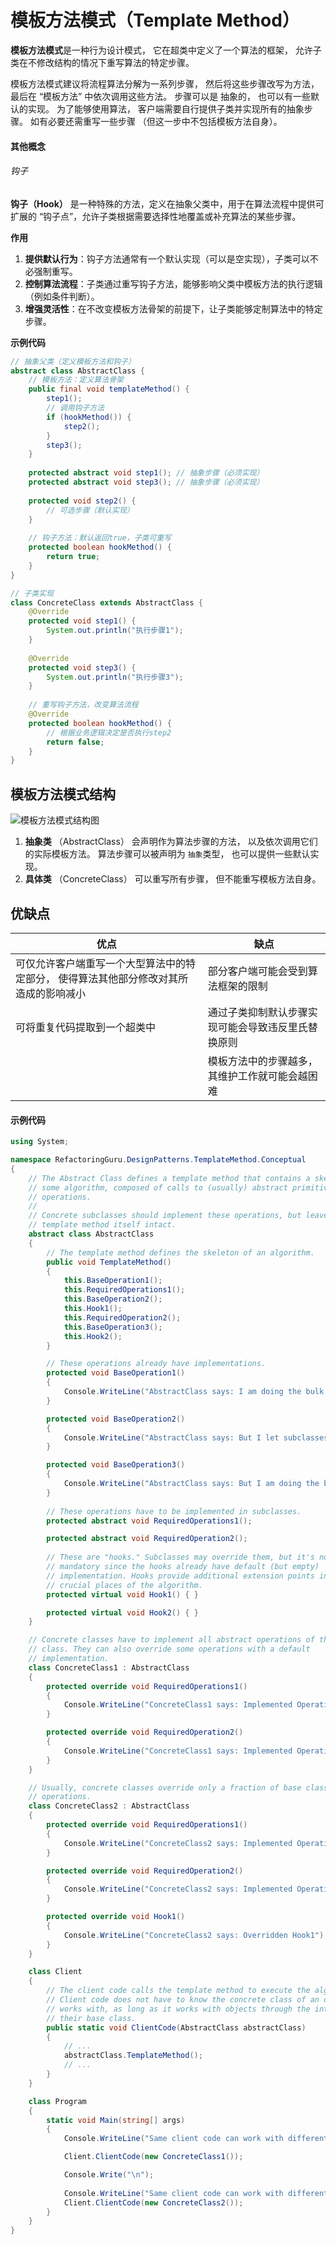 # 模板方法模式（Template Method）

**模板方法模式**是一种行为设计模式， 它在超类中定义了一个算法的框架， 允许子类在不修改结构的情况下重写算法的特定步骤。

模板方法模式建议将流程算法分解为一系列步骤， 然后将这些步骤改写为方法， 最后在 “模板方法” 中依次调用这些方法。 步骤可以是 抽象的， 也可以有一些默认的实现。 为了能够使用算法， 客户端需要自行提供子类并实现所有的抽象步骤。 如有必要还需重写一些步骤 （但这一步中不包括模板方法自身）。

#### 其他概念

###### 钩子

**钩子（Hook）** 是一种特殊的方法，定义在抽象父类中，用于在算法流程中提供可扩展的 “钩子点”，允许子类根据需要选择性地覆盖或补充算法的某些步骤。

**作用**

1. **提供默认行为**：钩子方法通常有一个默认实现（可以是空实现），子类可以不必强制重写。
2. **控制算法流程**：子类通过重写钩子方法，能够影响父类中模板方法的执行逻辑（例如条件判断）。
3. **增强灵活性**：在不改变模板方法骨架的前提下，让子类能够定制算法中的特定步骤。

**示例代码**

```java
// 抽象父类（定义模板方法和钩子）
abstract class AbstractClass {
    // 模板方法：定义算法骨架
    public final void templateMethod() {
        step1();
        // 调用钩子方法
        if (hookMethod()) { 
            step2(); 
        }
        step3();
    }
    
    protected abstract void step1(); // 抽象步骤（必须实现）
    protected abstract void step3(); // 抽象步骤（必须实现）
    
    protected void step2() { 
        // 可选步骤（默认实现）
    }
    
    // 钩子方法：默认返回true，子类可重写
    protected boolean hookMethod() {
        return true; 
    }
}

// 子类实现
class ConcreteClass extends AbstractClass {
    @Override
    protected void step1() {
        System.out.println("执行步骤1");
    }
    
    @Override
    protected void step3() {
        System.out.println("执行步骤3");
    }
    
    // 重写钩子方法，改变算法流程
    @Override
    protected boolean hookMethod() {
        // 根据业务逻辑决定是否执行step2
        return false; 
    }
}
```

## 模板方法模式结构

![模板方法模式结构图](img/TemplateMethod.png)

1. **抽象类** （Abstract­Class） 会声明作为算法步骤的方法， 以及依次调用它们的实际模板方法。 算法步骤可以被声明为 `抽象`类型， 也可以提供一些默认实现。
1. **具体类** （Concrete­Class） 可以重写所有步骤， 但不能重写模板方法自身。

## 优缺点

| 优点                                                                                  | 缺点                                               |
| ------------------------------------------------------------------------------------- | -------------------------------------------------- |
| 可仅允许客户端重写一个大型算法中的特定部分， 使得算法其他部分修改对其所造成的影响减小 | 部分客户端可能会受到算法框架的限制                 |
| 可将重复代码提取到一个超类中                                                          | 通过子类抑制默认步骤实现可能会导致违反里氏替换原则 |
|                                                                                       | 模板方法中的步骤越多， 其维护工作就可能会越困难    |


#### 示例代码

```csharp
using System;

namespace RefactoringGuru.DesignPatterns.TemplateMethod.Conceptual
{
    // The Abstract Class defines a template method that contains a skeleton of
    // some algorithm, composed of calls to (usually) abstract primitive
    // operations.
    //
    // Concrete subclasses should implement these operations, but leave the
    // template method itself intact.
    abstract class AbstractClass
    {
        // The template method defines the skeleton of an algorithm.
        public void TemplateMethod()
        {
            this.BaseOperation1();
            this.RequiredOperations1();
            this.BaseOperation2();
            this.Hook1();
            this.RequiredOperation2();
            this.BaseOperation3();
            this.Hook2();
        }

        // These operations already have implementations.
        protected void BaseOperation1()
        {
            Console.WriteLine("AbstractClass says: I am doing the bulk of the work");
        }

        protected void BaseOperation2()
        {
            Console.WriteLine("AbstractClass says: But I let subclasses override some operations");
        }

        protected void BaseOperation3()
        {
            Console.WriteLine("AbstractClass says: But I am doing the bulk of the work anyway");
        }
        
        // These operations have to be implemented in subclasses.
        protected abstract void RequiredOperations1();

        protected abstract void RequiredOperation2();
        
        // These are "hooks." Subclasses may override them, but it's not
        // mandatory since the hooks already have default (but empty)
        // implementation. Hooks provide additional extension points in some
        // crucial places of the algorithm.
        protected virtual void Hook1() { }

        protected virtual void Hook2() { }
    }

    // Concrete classes have to implement all abstract operations of the base
    // class. They can also override some operations with a default
    // implementation.
    class ConcreteClass1 : AbstractClass
    {
        protected override void RequiredOperations1()
        {
            Console.WriteLine("ConcreteClass1 says: Implemented Operation1");
        }

        protected override void RequiredOperation2()
        {
            Console.WriteLine("ConcreteClass1 says: Implemented Operation2");
        }
    }

    // Usually, concrete classes override only a fraction of base class'
    // operations.
    class ConcreteClass2 : AbstractClass
    {
        protected override void RequiredOperations1()
        {
            Console.WriteLine("ConcreteClass2 says: Implemented Operation1");
        }

        protected override void RequiredOperation2()
        {
            Console.WriteLine("ConcreteClass2 says: Implemented Operation2");
        }

        protected override void Hook1()
        {
            Console.WriteLine("ConcreteClass2 says: Overridden Hook1");
        }
    }

    class Client
    {
        // The client code calls the template method to execute the algorithm.
        // Client code does not have to know the concrete class of an object it
        // works with, as long as it works with objects through the interface of
        // their base class.
        public static void ClientCode(AbstractClass abstractClass)
        {
            // ...
            abstractClass.TemplateMethod();
            // ...
        }
    }

    class Program
    {
        static void Main(string[] args)
        {
            Console.WriteLine("Same client code can work with different subclasses:");

            Client.ClientCode(new ConcreteClass1());

            Console.Write("\n");
            
            Console.WriteLine("Same client code can work with different subclasses:");
            Client.ClientCode(new ConcreteClass2());
        }
    }
}
```